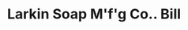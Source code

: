 ---
doi: 10.7916/D8WQ1FTV
date_other: '1899'
date_other_textual: '1899'
form: printed ephemera
genre:
- Invoices
name:
- Larkin Soap M'f'g Co.
object_in_context_url: https://biggert.cul.columbia.edu/items/view/ave_biggert_00899
subject_hierarchical_geographic:
- Buffalo, New York, United States
subject_name:
- Larkin Soap M'f'g Co.
title: Larkin Soap M'f'g Co.. Bill
sort_title: Larkin Soap M'f'g Co.. Bill
call_number: ave_biggert_00899
coordinates:
- 42.90472222222222,-78.84944444444444
pid: ave_biggert_00899
identifiers: ave_biggert_00899
canvas_id: ldpd:396170
permalink: "/items/ave_biggert_00899/"
layout: iiif-image-page
---